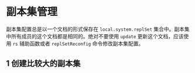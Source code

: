 # 副本集管理

副本集配置总是以一个文档的形式保存在 `local.system.replSet` 集合中。副本集中所有成员的这个文档都是相同的。绝对不要使用 `update` 更新这个文档，应该使用 `rs` 辅助函数或者 `replSetReconfig` 命令修改副本集配置。

## 1 创建比较大的副本集

